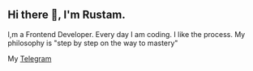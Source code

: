 <h2>Hi there 👋, I'm Rustam.</h2>
<p>I,m a Frontend Developer. Every day I am coding. I like the process. My philosophy is "step by step on the way to mastery"</p>
<p>My <a href="https://t.me/magistr_py">Telegram</a></p>
